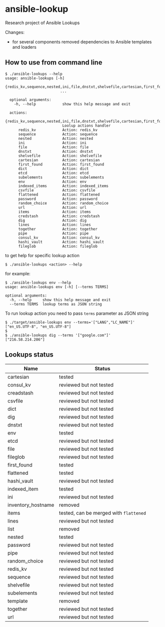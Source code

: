 # ansible-lookup

Research project of Ansible Lookups 

Changes:
- for several components removed dependencies to Ansible templates and loaders


## How to use from command line

```shell
$ ./ansible-lookups --help 
usage: ansible-lookups [-h]
                         {redis_kv,sequence,nested,ini,file,dnstxt,shelvefile,cartesian,first_found,dict,etcd,subelements,env,indexed_items,csvfile,flattened,password,random_choice,url,items,credstash,dig,lines,together,pipe,consul_kv,hashi_vault,fileglob}
                         ...
  
  optional arguments:
    -h, --help            show this help message and exit
  
  actions:
    {redis_kv,sequence,nested,ini,file,dnstxt,shelvefile,cartesian,first_found,dict,etcd,subelements,env,indexed_items,csvfile,flattened,password,random_choice,url,items,credstash,dig,lines,together,pipe,consul_kv,hashi_vault,fileglob}
                          Loolup actions handler
      redis_kv            Action: redis_kv
      sequence            Action: sequence
      nested              Action: nested
      ini                 Action: ini
      file                Action: file
      dnstxt              Action: dnstxt
      shelvefile          Action: shelvefile
      cartesian           Action: cartesian
      first_found         Action: first_found
      dict                Action: dict
      etcd                Action: etcd
      subelements         Action: subelements
      env                 Action: env
      indexed_items       Action: indexed_items
      csvfile             Action: csvfile
      flattened           Action: flattened
      password            Action: password
      random_choice       Action: random_choice
      url                 Action: url
      items               Action: items
      credstash           Action: credstash
      dig                 Action: dig
      lines               Action: lines
      together            Action: together
      pipe                Action: pipe
      consul_kv           Action: consul_kv
      hashi_vault         Action: hashi_vault
      fileglob            Action: fileglob
```
to get help for specific lookup action
```shell
$ ./ansible-lookups <action> --help
```
for example:
```shell
$ ./ansible-lookups env --help
usage: ansible-lookups env [-h] [--terms TERMS]

optional arguments:
  -h, --help     show this help message and exit
  --terms TERMS  lookup terms as JSON string
```

To run lookup action you need to pass `terms` parameter as JSON string 
```shell
$ ./target/ansible-lookups env --terms='["LANG","LC_NAME"]'
["en_US.UTF-8", "en_US.UTF-8"]
$
$ ./ansible-lookups dig --terms '["google.com"]'
["216.58.214.206"]
```

## Lookups status

Name                |   Status                     
------------------- | ---------------------------- 
cartesian           |   tested
consul_kv           |   reviewed but not tested
creadstash          |   reviewed but not tested 
csvfile             |   reviewed but not tested
dict                |   reviewed but not tested
dig                 |   reviewed but not tested
dnstxt              |   reviewed but not tested
env                 |   tested
etcd                |   reviewed but not tested
file                |   reviewed but not tested
fileglob            |   reviewed but not tested
first_found         |   tested
flattened           |   tested
hashi_vault         |   reviewed but not tested
indexed_item        |   tested
ini                 |   reviewed but not tested
inventory_hostname  |   removed
items               |   tested, can be merged with `flattened`
lines               |   reviewed but not tested
list                |   removed
nested              |   tested
password            |   reviewed but not tested
pipe                |   reviewed but not tested
random_choice       |   reviewed but not tested
redis_kv            |   reviewed but not tested
sequence            |   reviewed but not tested
shelvefile          |   reviewed but not tested
subelements         |   reviewed but not tested
template            |   removed
together            |   reviewed but not tested
url                 |   reviewed but not tested

